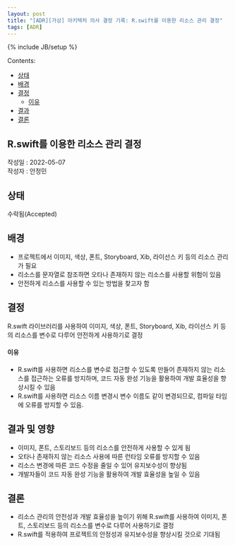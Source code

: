 ```yaml
---
layout: post
title: "[ADR][가상] 아키텍처 의사 결정 기록: R.swift를 이용한 리소스 관리 결정"
tags: [ADR]
---
```

{% include JB/setup %}

Contents:

* [상태](#status)
* [배경](#context)
* [결정](#decisions)
  * [이유](#rationale)
* [결과](#consequences)
* [결론](#conclusion)

## R.swift를 이용한 리소스 관리 결정

작성일 : 2022-05-07  
작성자 : 안정민

<h2 id="status">상태</h2>

수락됨(Accepted)
  
<h2 id="context">배경</h2>

* 프로젝트에서 이미지, 색상, 폰트, Storyboard, Xib, 라이선스 키 등의 리소스 관리가 필요
* 리소스를 문자열로 참조하면 오타나 존재하지 않는 리소스를 사용할 위험이 있음
* 안전하게 리소스를 사용할 수 있는 방법을 찾고자 함

<h2 id="decisions">결정</h2>

R.swift 라이브러리를 사용하여 이미지, 색상, 폰트, Storyboard, Xib, 라이선스 키 등의 리소스를 변수로 다루어 안전하게 사용하기로 결정

<h4 id="rationale">이유</h4>

* R.swift를 사용하면 리소스를 변수로 접근할 수 있도록 만들어 존재하지 않는 리소스를 접근하는 오류를 방지하며, 코드 자동 완성 기능을 활용하여 개발 효율성을 향상시킬 수 있음
* R.swift를 사용하면 리소스 이름 변경시 변수 이름도 같이 변경되므로, 컴파일 타임에 오류를 방지할 수 있음.

<h2 id="consequences">결과 및 영향</h2>

* 이미지, 폰트, 스토리보드 등의 리소스를 안전하게 사용할 수 있게 됨
* 오타나 존재하지 않는 리소스 사용에 따른 런타임 오류를 방지할 수 있음
* 리소스 변경에 따른 코드 수정을 줄일 수 있어 유지보수성이 향상됨
* 개발자들이 코드 자동 완성 기능을 활용하여 개발 효율성을 높일 수 있음

<h2 id="conclusion">결론</h2>

* 리소스 관리의 안전성과 개발 효율성을 높이기 위해 R.swift를 사용하여 이미지, 폰트, 스토리보드 등의 리소스를 변수로 다루어 사용하기로 결정
* R.swift를 적용하여 프로젝트의 안정성과 유지보수성을 향상시킬 것으로 기대됨